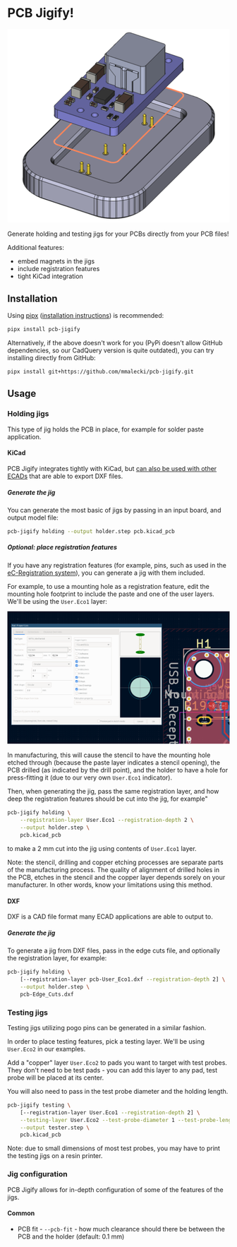 # PCB Jigify!

![An example PCB, its outline, and an automatically generated jig based on the outline](./docs/concept.png)

Generate holding and testing jigs for your PCBs directly from your PCB files!

Additional features:
* embed magnets in the jigs
* include registration features
* tight KiCad integration

## Installation

Using [pipx](https://pipx.pypa.io/stable/) ([installation instructions](https://pipx.pypa.io/stable/installation/)) is
recommended:

```sh
pipx install pcb-jigify
```

Alternatively, if the above doesn't work for you (PyPi doesn't allow GitHub dependencies,
so our CadQuery version is quite outdated), you can try installing directly from GitHub:

```sh
pipx install git+https://github.com/mmalecki/pcb-jigify.git
```

## Usage

### Holding jigs
This type of jig holds the PCB in place, for example for solder paste application.

#### KiCad
PCB Jigify integrates tightly with KiCad, but [can also be used with other ECADs](#dxf) that
are able to export DXF files.

##### Generate the jig
You can generate the most basic of jigs by passing in an input board, and output model file:

```sh
pcb-jigify holding --output holder.step pcb.kicad_pcb
```

##### Optional: place registration features
If you have any registration features (for example, pins, such as used in the [eC-Registration system](https://www.eurocircuits.com/ec-registration-system/)), you can generate a jig with them included.

For example, to use a mounting hole as a registration feature, edit the mounting hole footprint to include the paste and one of the user layers. We'll be using the `User.Eco1` layer:

![Default mounting hole KiCad footprint with both paste and `User.Eco1` layers enabled](./docs/registration-feature.png)

In manufacturing, this will cause the stencil to have the mounting hole etched through (because the paste layer indicates a stencil opening), the PCB drilled (as indicated by the drill point), and the holder to have a hole for press-fitting it (due to our very own `User.Eco1` indicator).

Then, when generating the jig, pass the same registration layer, and how
deep the registration features should be cut into the jig, for example"

```sh
pcb-jigify holding \
    --registration-layer User.Eco1 --registration-depth 2 \
    --output holder.step \
    pcb.kicad_pcb
```

to make a 2 mm cut into the jig using contents of `User.Eco1` layer.

Note: the stencil, drilling and copper etching processes are separate parts of the manufacturing process. The quality of alignment of drilled holes in the PCB, etches in the stencil and the copper layer depends sorely on your manufacturer. In other words, know your limitations using this method.

#### DXF
DXF is a CAD file format many ECAD applications are able to output to.

##### Generate the jig

To generate a jig from DXF files, pass in the edge cuts file, and optionally the registration layer, for example:

```sh
pcb-jigify holding \
    [--registration-layer pcb-User_Eco1.dxf --registration-depth 2] \
    --output holder.step \
    pcb-Edge_Cuts.dxf
```

### Testing jigs

Testing jigs utilizing pogo pins can be generated in a similar fashion.

In order to place testing features, pick a testing layer. We'll be using `User.Eco2` in our examples.

Add a "copper" layer `User.Eco2` to pads you want to target with test probes. They don't need to be test pads - you can add this layer to any pad, test probe will be placed at its center.

You will also need to pass in the test probe diameter and the holding length.

```sh
pcb-jigify testing \
    [--registration-layer User.Eco1 --registration-depth 2] \
    --testing-layer User.Eco2 --test-probe-diameter 1 --test-probe-length 1 \
    --output tester.step \
    pcb.kicad_pcb
```

Note: due to small dimensions of most test probes, you may have to print the testing jigs on a resin printer.

### Jig configuration

PCB Jigify allows for in-depth configuration of some of the features of the jigs.

#### Common

* PCB fit - `--pcb-fit` - how much clearance should there be between the PCB
  and the holder (default: 0.1 mm)
